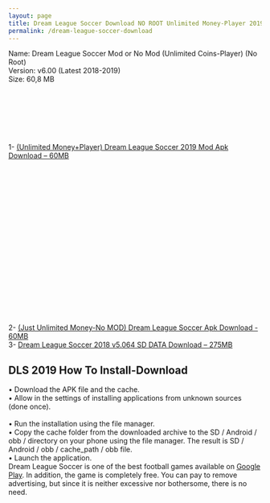 ```yaml
---
layout: page
title: Dream League Soccer Download NO ROOT Unlimited Money-Player 2019
permalink: /dream-league-soccer-download
---
```


<script async src="//pagead2.googlesyndication.com/pagead/js/adsbygoogle.js"></script>
<!-- Esnek -->
<ins class="adsbygoogle"
     style="display:block"
     data-ad-client="ca-pub-7942429830883405"
     data-ad-slot="5130793994"
     data-ad-format="auto"></ins>
<script>
(adsbygoogle = window.adsbygoogle || []).push({});
</script>

Name: Dream League Soccer Mod or No Mod (Unlimited Coins-Player) (No Root)<br>
Version: v6.00 (Latest 2018-2019)<br>
Size: 60,8 MB<br>
<script async src="//pagead2.googlesyndication.com/pagead/js/adsbygoogle.js"></script>
<!-- Baglanti20090 -->
<ins class="adsbygoogle"
     style="display:inline-block;width:200px;height:90px"
     data-ad-client="ca-pub-7942429830883405"
     data-ad-slot="9116964791"></ins>
<script>
(adsbygoogle = window.adsbygoogle || []).push({});
</script>
1- <a rel="nofollow" href=" https://cloud.mail.ru/public/9wt4/XNHJUR4Bg" target="_blank">(Unlimited Money+Player) Dream League Soccer 2019 Mod Apk Download – 60MB</a><br>
<script async src="//pagead2.googlesyndication.com/pagead/js/adsbygoogle.js"></script>
<!-- 336 -->
<ins class="adsbygoogle"
     style="display:inline-block;width:336px;height:280px"
     data-ad-client="ca-pub-7942429830883405"
     data-ad-slot="9585734309"></ins>
<script>
(adsbygoogle = window.adsbygoogle || []).push({});
</script>
<br>
2- <a rel="nofollow" href="https://cloud.mail.ru/public/7SVb/tVETrbLam" target="_blank">(Just Unlimited Money-No MOD) Dream League Soccer Apk Download - 60MB</a><br>
3- <a rel="nofollow" href="https://cloud.mail.ru/public/GiAz/RY9GYv6QB" target="_blank">Dream League Soccer 2018 v5.064 SD DATA Download – 275MB</a><br>

<h2>DLS 2019 How To Install-Download</h2>
•	Download the APK file and the cache.<br>
•	Allow in the settings of installing applications from unknown sources (done once).<br><br>
•	Run the installation using the file manager.<br>
•	Copy the cache folder from the downloaded archive to the SD / Android / obb / directory on your phone using the file manager. The result is SD / Android / obb / cache_path / obb file.<br>
•	Launch the application.<br>
<script async src="//pagead2.googlesyndication.com/pagead/js/adsbygoogle.js"></script>
<!-- esnekbaglanti -->
<ins class="adsbygoogle"
     style="display:block"
     data-ad-client="ca-pub-7942429830883405"
     data-ad-slot="6718384393"
     data-ad-format="link"
     data-full-width-responsive="true"></ins>
<script>
(adsbygoogle = window.adsbygoogle || []).push({});
</script>
Dream League Soccer is one of the best football games available on <a href="https://play.google.com/store/apps/details?id=com.firsttouchgames.dls3&hl=tr" rel="nofollow">Google Play</a>. In addition, the game is completely free. You can pay to remove advertising, but since it is neither excessive nor bothersome, there is no need.
